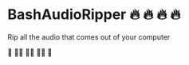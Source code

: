 # BashAudioRipper :fire: :fire: :fire: :fire:
Rip all the audio that comes out of your computer

:100: :100::100: :100::100: :100::100: :100:
